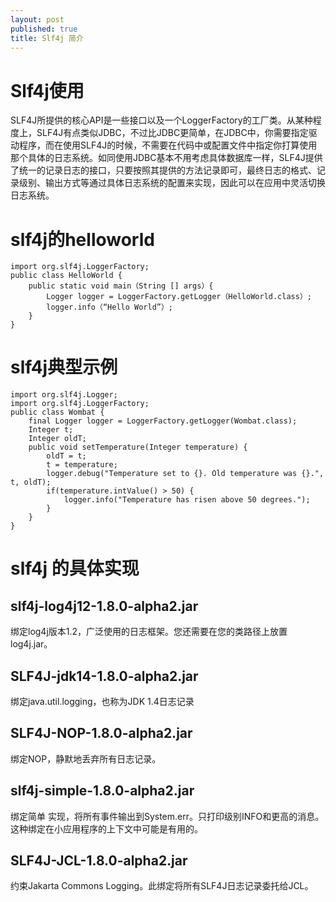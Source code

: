 ```yaml
---
layout: post
published: true
title: Slf4j 简介
---
```

# Slf4j使用

SLF4J所提供的核心API是一些接口以及一个LoggerFactory的工厂类。从某种程度上，SLF4J有点类似JDBC，不过比JDBC更简单，在JDBC中，你需要指定驱动程序，而在使用SLF4J的时候，不需要在代码中或配置文件中指定你打算使用那个具体的日志系统。如同使用JDBC基本不用考虑具体数据库一样，SLF4J提供了统一的记录日志的接口，只要按照其提供的方法记录即可，最终日志的格式、记录级别、输出方式等通过具体日志系统的配置来实现，因此可以在应用中灵活切换日志系统。

# slf4j的helloworld

	import org.slf4j.LoggerFactory;
	public class HelloWorld {
  		public static void main（String [] args）{
    		Logger logger = LoggerFactory.getLogger（HelloWorld.class）;
    		logger.info（“Hello World”）;
  		}
	}

# slf4j典型示例

	import org.slf4j.Logger;
	import org.slf4j.LoggerFactory;
	public class Wombat {
        final Logger logger = LoggerFactory.getLogger(Wombat.class);
   		Integer t;
   		Integer oldT;
   		public void setTemperature(Integer temperature) {
     		oldT = t;        
     		t = temperature;
     		logger.debug("Temperature set to {}. Old temperature was {}.", t, oldT);
     		if(temperature.intValue() > 50) {
       			logger.info("Temperature has risen above 50 degrees.");
     		}
   		}
 	} 
# slf4j 的具体实现

## slf4j-log4j12-1.8.0-alpha2.jar
绑定log4j版本1.2，广泛使用的日志框架。您还需要在您的类路径上放置log4j.jar。
## SLF4J-jdk14-1.8.0-alpha2.jar
绑定java.util.logging，也称为JDK 1.4日志记录
## SLF4J-NOP-1.8.0-alpha2.jar
绑定NOP，静默地丢弃所有日志记录。
## slf4j-simple-1.8.0-alpha2.jar
绑定简单 实现，将所有事件输出到System.err。只打印级别INFO和更高的消息。这种绑定在小应用程序的上下文中可能是有用的。
## SLF4J-JCL-1.8.0-alpha2.jar
约束Jakarta Commons Logging。此绑定将所有SLF4J日志记录委托给JCL。

